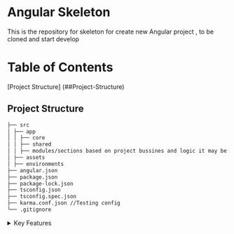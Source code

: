 # Angular Skeleton

This is the repository for skeleton for create new Angular project , to be cloned and start develop
# Table of Contents
[Project Structure] (##Project-Structure)

## Project Structure

```markdown
├── src
│ ├── app
│ │ ├── core
│ │ ├── shared
│ │ ├── modules/sections based on project bussines and logic it may be containrez all modules or folder for each one nameing is perosnal preferences
│ ├── assets
│ ├── environments
├── angular.json
├── package.json
├── package-lock.json
├── tsconfig.json  
├── tsconfig.spec.json
├── karma.conf.json //Testing config
└── .gitignore
```

<details> 
<summary> Key Features</summary>

### tsconfg.json

```json
"paths": {
"@src/*" : ["src/*"],
"@core/*":["src/app/core/*]
}
```

paths is a config section to summarize and shortness the path of folder/s to be readable and maintainable for import, we can add more key @ following name  
ex:

```typescript
import { AppInjector } from "@core/classes/app.injector";
```

</details> 
